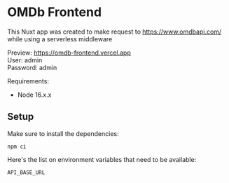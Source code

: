 # **OMDb Frontend**

This Nuxt app was created to make request to https://www.omdbapi.com/ while using a serverless middleware

Preview: https://omdb-frontend.vercel.app \
User: admin\
Password: admin

Requirements:

- Node 16.x.x

## Setup

Make sure to install the dependencies:
```
npm ci
```

Here's the list on environment variables that need to be available:

```
API_BASE_URL
```
